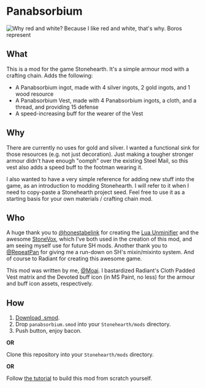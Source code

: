 # Panabsorbium
![Why red and white? Because I like red and white, that's why. Boros represent](http://puu.sh/g2sdz/0038d5f423.png)

## What
This is a mod for the game Stonehearth. It's a simple armour mod with a crafting chain. Adds the following:
  * A Panabsorbium ingot, made with 4 silver ingots, 2 gold ingots, and 1 wood resource
  * A Panabsorbium Vest, made with 4 Panabsorbium ingots, a cloth, and a thread, and providing 15 defense
  * A speed-increasing buff for the wearer of the Vest

## Why
There are currently no uses for gold and silver. I wanted a functional sink for those resources (e.g. not just decoration). Just making a tougher stronger armour didn't have enough "oomph" over the existing Steel Mail, so this vest also adds a speed buff to the footman wearing it.

I also wanted to have a very simple reference for adding new stuff into the game, as an introduction to modding Stonehearth. I will refer to it when I need to copy-paste a Stonehearth project seed. Feel free to use it as a starting basis for your own materials / crafting chain mod. 

## Who
A huge thank you to [@honestabelink](http://discourse.stonehearth.net/users/honestabelink/) for creating the [Lua Unminifier](http://discourse.stonehearth.net/t/lua-unminifier-formatter-improved/8217) and the awesome [StoneVox](http://discourse.stonehearth.net/t/stonevox-3d-community-voxel-modeler-for-stonehearth-v-0-0-6/8664), which I've both used in the creation of this mod, and am seeing myself use for future SH mods. Another thank you to [@RepeatPan](http://discourse.stonehearth.net/users/repeatpan) for giving me a run-down on SH's mixin/mixinto system. And of course to Radiant for creating this awesome game.

This mod was written by me, [@Moai](http://discourse.stonehearth.net/users/moai). I bastardized Radiant's Cloth Padded Vest matrix and the Devoted buff icon (in MS Paint, no less) for the armour and buff icon assets, respectively.

## How
1. [Download .smod](https://www.dropbox.com/s/vvo1zjmaiypgb3k/panabsorbium.smod?dl=0).
2. Drop `panabsorbium.smod` into your `Stonehearth/mods` directory.
3. Push button, enjoy bacon.

**OR**

Clone this repository into your `Stonehearth/mods` directory.

**OR**

Follow [the tutorial](https://github.com/Moai-/panabsorbium/blob/master/Tutorial.md) to build this mod from scratch yourself.
